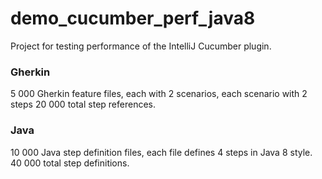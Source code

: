 # demo_cucumber_perf_java8

Project for testing performance of the IntelliJ Cucumber plugin.

### Gherkin

5 000 Gherkin feature files, each with 2 scenarios, each scenario with 2 steps
20 000 total step references.

### Java

10 000 Java step definition files, each file defines 4 steps in Java 8 style.
40 000 total step definitions.

